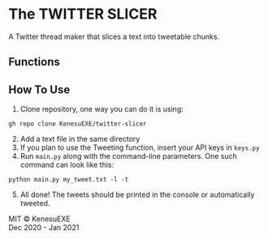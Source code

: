 # The TWITTER SLICER
A Twitter thread maker that slices a text into tweetable chunks.

## Functions

## How To Use
1. Clone repository, one way you can do it is using:
```
gh repo clone KenesuEXE/twitter-slicer
```
2. Add a text file in the same directory
3. If you plan to use the Tweeting function, insert your API keys in `keys.py`
4. Run `main.py` along with the command-line parameters. One such command can look like this:
```
python main.py my_tweet.txt -l -t
```
5. All done! The tweets should be printed in the console or automatically tweeted.


MIT © KenesuEXE  
Dec 2020 - Jan 2021
